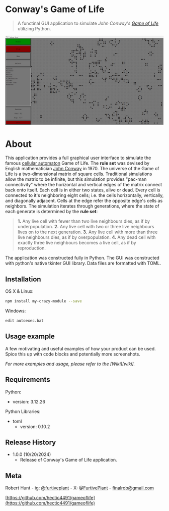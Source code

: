 # Conway's Game of Life
> A functinal GUI application to simulate _John Conway's_ [_Game of Life_](https://en.wikipedia.org/wiki/Conway%27s_Game_of_Life) utilizing Python.



![](gameoflife_example-1.jpg)


# About
  This application provides a full graphical user interface to simulate the famous [cellular automaton](https://en.wikipedia.org/wiki/Cellular_automaton) Game of Life. The **rule set** was devised by English mathematician [John Conway](https://en.wikipedia.org/wiki/John_Horton_Conway) in 1970. The universe of the Game of Life is a two-dimensional matrix of square cells. Traditional simulations allow the matrix to be infinite, but this simulation provides "pac-man connectivity" where the horizontal and vertical edges of the matrix connect back onto itself. Each cell is in either two states, alive or dead. Every cell is connected to it's neighboring eight cells; i.e. the cells horizontally, vertically, and diagonally adjacent. Cells at the edge refer the opposite edge's cells as neighbors. The simulation iterates through generations, where the state of each generate is determined by the **rule set**:
  
> **1.** Any live cell with fewer than two live neighbours dies, as if by underpopulation.
> **2.** Any live cell with two or three live neighbours lives on to the next generation.
> **3.** Any live cell with more than three live neighbours dies, as if by overpopulation.
> **4.** Any dead cell with exactly three live neighbours becomes a live cell, as if by reproduction.
  
The application was constructed fully in Python. The GUI was constructed with python's native tkinter GUI library. Data files are formatted with TOML. 



## Installation

OS X & Linux:

```sh
npm install my-crazy-module --save
```

Windows:

```sh
edit autoexec.bat
```

## Usage example

A few motivating and useful examples of how your product can be used. Spice this up with code blocks and potentially more screenshots.

_For more examples and usage, please refer to the [Wiki][wiki]._

## Requirements
Python:
   * version: 3.12.26
    
Python Libraries:
* toml
   * version: 0.10.2

## Release History

* 1.0.0 (10/20/2024)
   * Release of Conway's Game of Life application.

## Meta

Robert Hunt - ig: [@furtiveplant](https://www.instagram.com/furtiveplant/) - X: [@FurtivePlant](https://x.com/FurtivePlant) - finalrob@gmail.com

[https://github.com/hectic4491/gameoflife](https://github.com/hectic4491/gameoflife)
